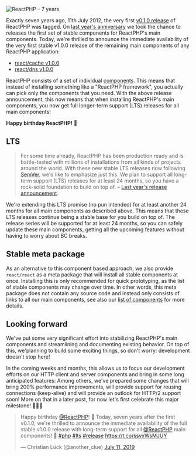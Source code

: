 ![ReactPHP – 7 years](https://user-images.githubusercontent.com/776829/61060544-39dd7400-a3ea-11e9-8184-50a680564518.png)

Exactly seven years ago, 11th July 2012, the very first [v0.1.0 release](https://reactphp.org/changelog.html#eventloop-010-2012-07-11) of ReactPHP was tagged. On [last year's anniversary](https://www.lueck.tv/2018/announcing-reactphp-lts) we took the chance to releases the first set of stable components for ReactPHP's main components. Today, we're thrilled to announce the immediate availability of the very first stable v1.0.0 release of the remaining main components of any ReactPHP application:

* [react/cache v1.0.0](https://reactphp.org/changelog.html#cache-100-2019-07-11)
* [react/dns v1.0.0](https://reactphp.org/changelog.html#cache-100-2019-07-11)

ReactPHP consists of a set of individual [components](https://reactphp.org/#core-components). This means that instead of installing something like a "ReactPHP framework", you actually can pick only the components that you need. With the above release announcement, this now means that when installing ReactPHP's main components, you now get full longer-term support (LTS) releases for all main components!

**Happy birthday ReactPHP!** 🎉

## LTS

> For some time already, ReactPHP has been production ready and is battle-tested with millions of installations from all kinds of projects around the world. With these new stable LTS releases now following [SemVer](https://semver.org/), we'd like to emphasize just this. We plan to support all long-term support (LTS) releases for at least 24 months, so you have a rock-solid foundation to build on top of. – [Last year's release announcement](https://www.lueck.tv/2018/announcing-reactphp-lts).

We're extending this LTS promise (no pun intended) for at least another 24 months for all main components as described above. This means that these LTS releases continue being a stable base for you build on top of. The release series will be supported for at least 24 months, so you can safely update these main components, getting all the upcoming features without having to worry about BC breaks.

## Stable meta package

As an alternative to this component based approach, we also provide `react/react` as a meta package that will install all stable components at once. Installing this is only recommended for quick prototyping, as the list of stable components may change over time. In other words, this meta package does not contain any source code and instead only consists of links to all our main components, see also our [list of components](https://reactphp.org/#core-components) for more details.

## Looking forward

We've put some very significant effort into stabilizing ReactPHP's main components and streamlining and documenting existing behavior. On top of this, we'planning to build some exciting things, so don't worry: development doesn't stop here!

In the coming weeks and months, this allows us to focus our development efforts on our HTTP client and server components and bring in some long anticipated features: Among others, we've prepared some changes that will bring 200% performance improvements, will provide support for reusing connections (keep-alive) and will provide an outlook for HTTP/2 support soon! More on that in a later post, for now let's first celebrate this major milestone! 🎉🎉🎉

<blockquote class="twitter-tweet"><p lang="en" dir="ltr">Happy birthday <a href="https://twitter.com/reactphp?ref_src=twsrc%5Etfw">@ReactPHP</a>! 🎉 Today, seven years after the first v0.1.0, we&#39;re thrilled to announce the immediate availability of the full stable v1.0.0 release with long-term support for all <a href="https://twitter.com/reactphp?ref_src=twsrc%5Etfw">@ReactPHP</a> main components! 🎉 <a href="https://twitter.com/hashtag/php?src=hash&amp;ref_src=twsrc%5Etfw">#php</a> <a href="https://twitter.com/hashtag/lts?src=hash&amp;ref_src=twsrc%5Etfw">#lts</a> <a href="https://twitter.com/hashtag/release?src=hash&amp;ref_src=twsrc%5Etfw">#release</a> <a href="https://t.co/ssvxWsMJUY">https://t.co/ssvxWsMJUY</a></p>&mdash; Christian Lück (@another_clue) <a href="https://twitter.com/another_clue/status/1149355062336077825?ref_src=twsrc%5Etfw">July 11, 2019</a></blockquote>
